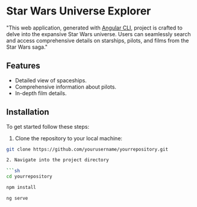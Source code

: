 # Star Wars Universe Explorer 

"This web application, generated with [Angular CLI](https://github.com/angular/angular-cli), project is crafted to delve into the expansive Star Wars universe. Users can seamlessly search and access comprehensive details on starships, pilots, and films from the Star Wars saga."

## Features

- Detailed view of spaceships.
- Comprehensive information about pilots.
- In-depth film details.

## Installation 

To get started follow these steps: 

1. Clone the repository to your local machine:

```sh
git clone https://github.com/yourusername/yourrepository.git

2. Navigate into the project directory 

```sh
cd yourrepository

npm install

ng serve